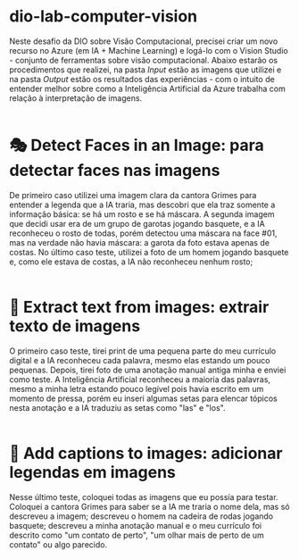# dio-lab-computer-vision

Neste desafio da DIO sobre Visão Computacional, precisei criar um novo recurso no Azure (em IA + Machine Learning) e logá-lo com o Vision Studio - conjunto de ferramentas sobre visão computacional. Abaixo estarão os procedimentos que realizei, na pasta <i>Input</i> estão as imagens que utilizei e na pasta  <i>Output</i> estão os resultados das experiências - com o intuito de entender melhor sobre como a Inteligência Artificial da Azure trabalha com relação à interpretação de imagens.
<br>
<br>

# 🎭 Detect Faces in an Image: para detectar faces nas imagens
De primeiro caso utilizei uma imagem clara da cantora Grimes para entender a legenda que a IA traria, mas descobri que ela traz somente a informação básica: se há um rosto e se há máscara. A segunda imagem que decidi usar era de um grupo de garotas jogando basquete, e a IA reconheceu o rosto de todas, porém detectou uma máscara na face #01, mas na verdade não havia máscara: a garota da foto estava apenas de costas. No último caso teste, utilizei a foto de um homem jogando basquete e, como ele estava de costas, a IA não reconheceu nenhum rosto;
<br>
<br>


# 📄 Extract text from images: extrair texto de imagens
O primeiro caso teste, tirei print de uma pequena parte do meu currículo digital e a IA reconheceu cada palavra, mesmo elas estando um pouco pequenas. Depois, tirei foto de uma anotação manual antiga minha e enviei como teste. A Inteligência Artificial reconheceu a maioria das palavras, mesmo a minha letra estando pouco legível pois havia escrito em um momento de pressa, porém eu inseri algumas setas para elencar tópicos nesta anotação e a IA traduziu as setas como "las" e "los".
<br>
<br>

# 🪪 Add captions to images: adicionar legendas em imagens
Nesse último teste, coloquei todas as imagens que eu possía para testar. Coloquei a cantora Grimes para saber se a IA me traria o nome dela, mas só descreveu a imagem; descreveu o homem na cadeira de rodas jogando basquete; descreveu a minha anotação manual e o meu currículo foi descrito como "um contato de perto", "um olhar mais de perto de um contato" ou algo parecido.

